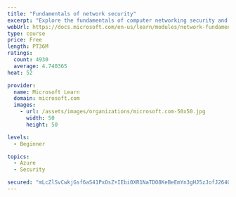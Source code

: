 ```yaml
---
title: "Fundamentals of network security"
excerpt: "Explore the fundamentals of computer networking security and monitoring."
webUrl: https://docs.microsoft.com/en-us/learn/modules/network-fundamentals-2/
type: course
price: Free
length: PT36M
ratings:
  count: 4930
  average: 4.740365
heat: 52

provider:
  name: Microsoft Learn
  domain: microsoft.com
  images:
    - url: /assets/images/organizations/microsoft.com-50x50.jpg
      width: 50
      height: 50

levels:
  - Beginner

topics:
  - Azure
  - Security

secured: "mLcZlSvCwkjGsf6aS41PxOsZ+IEbi0XR1NaTDO8KeBeEmYn3gHJ5zJofJ264OXXSpmp6uQ7jSjp+yh4wOFkIUAt9z5IFcugOojAfWal7qHXCWHxAANA4cbTAotjwZArpab4wSx4zJhvRfspPq3ULXhxK4UAii4RN3feTcFDMKbje5I0QKRpQEYuZzydJhD5yI/ixN2PRGTwnkcFqWWlKsX6IaVMmxxrX9aLNt4d6umqAzTwDXYmj+EZSlnTK3KIisUMqLa6M4cKhBM3tEzcsG3/4/X+mAvBRsTM59yIg6OMVm0aHMTTtWG4nr0WrMfXDFoFPo/wbpINP2SUzgs22hMAsrrnP7ODvAzIr8yYz8L1k/R9HXR05Y9OKTqL1iUqtBSJz8uzQoWpR9oFmMiOdGLSSoVB+7M0zq7k/zM/DYaE=;dVZoNpqJKnAad71v3qqiCw=="
---
```


